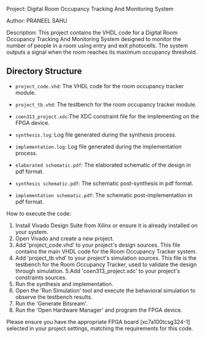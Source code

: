 Project: Digital Room Occupancy Tracking And Monitoring System

Author: PRANEEL SAHU


Description:
This project contains the VHDL code for a Digital Room Occupancy Tracking And Monitoring System designed to monitor the number of people in a room using entry and exit photocells. 
The system outputs a signal when the room reaches its maximum occupancy threshold.


## Directory Structure

  - `project_code.vhd`: The VHDL code for the room occupancy tracker module.
  - `project_tb.vhd`: The testbench for the room occupancy tracker module.
  - `coen313_project.xdc`:The XDC constraint file for the implementing on the FPGA device.
  

  - `synthesis.log`: Log file generated during the synthesis process.
  - `implementation.log`: Log file generated during the implementation process.


  - `elaborated schematic.pdf`: The elaborated schematic of the design in pdf format.
  - `synthesis schematic.pdf`: The schematic post-synthesis in pdf format.
  - `implementation schematic.pdf`: The schematic post-implementation in pdf format.

How to execute the code:
1. Install Vivado Design Suite from Xilinx or ensure it is already installed on your system.
2. Open Vivado and create a new project.
3. Add 'project_code.vhd' to your project's design sources. This file contains the main VHDL code for the Room Occupancy Tracker system.	
4. Add 'project_tb.vhd' to your project's simulation sources. This file is the testbench for the Room Occupancy Tracker, used to validate the design through simulation. 
5.Add 'coen313_project.xdc' to your project's constraints sources.
6. Run the synthesis and implementation.
7. Open the 'Run Simulation' tool and execute the behavioral simulation to observe the testbench results.
8. Run the 'Generate Bitsream'.   
9. Run the 'Open Hardware Manager' and program the FPGA device.

Please ensure you have the appropriate FPGA board [xc7a100tcsg324-1] selected in your project settings, matching the requirements for this code.


